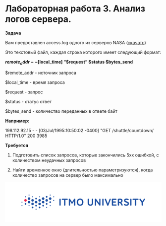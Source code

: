 # Лабораторная работа 3. Анализ логов сервера.

**Задача**

Вам предоставлен access.log одного из серверов NASA ([cкачать](https://drive.google.com/file/d/1jjzMocc0Rn9TqkK_51Oo93Fy78KYnm2i/view?usp=sharing))

Это текстовый файл, каждая строка которого имеет следующий формат:

**$remote_addr - - [$local_time] “$request” $status $bytes_send**

$remote_addr - источник запроса

$local_time - время запроса

$request - запрос

$status - статус ответ

$bytes_send - количество переданных в ответе байт

**Например:**

198.112.92.15 - - [03/Jul/1995:10:50:02 -0400] "GET /shuttle/countdown/
HTTP/1.0" 200 3985

**Требуется**
1. Подготовить список запросов, которые закончились 5xx ошибкой, с
количеством неудачных запросов

2. Найти временное окно (длительностью параметризуются), когда
количество запросов на сервер было максимально


<img src=https://github.com/Escaper2/ITMO-Algorithms-Labs/blob/master/itmolog.png>
